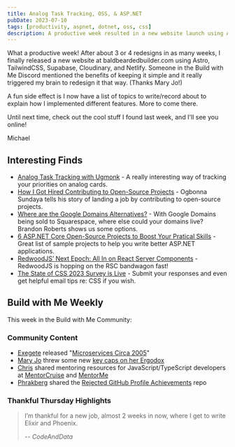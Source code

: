 ```yaml
---
title: Analog Task Tracking, OSS, & ASP.NET
pubDate: 2023-07-10
tags: [productivity, aspnet, dotnet, oss, css]
description: A productive week resulted in a new website launch using Astro, Tailwind, Supabase, Cloudinary, and Netlify. How many more services could I have used?
---
```


What a productive week! After about 3 or 4 redesigns in as many weeks, I finally released a new website at baldbeardedbuilder.com using Astro, TailwindCSS, Supabase, Cloudinary, and Netlify. Someone in the Build with Me Discord mentioned the benefits of keeping it simple and it really triggered my brain to redesign it that way. (Thanks Mary Jo!)

A fun side effect is I now have a list of topics to write/record about to explain how I implemented different features. More to come there.

Until next time, check out the cool stuff I found last week, and I'll see you online!

Michael

## Interesting Finds

- [Analog Task Tracking with Ugmonk](https://ugmonk.com/pages/analog) - A really interesting way of tracking your priorities on analog cards.
- [How I Got Hired Contributing to Open-Source Projects](https://dev.to/opensauced/how-i-got-hired-contributing-to-open-source-projects-546i) - Ogbonna Sundaya tells his story of landing a job by contributing to open-source projects.
- [Where are the Google Domains Alternatives?](https://www.youtube.com/watch?v=HzvwFsLz-Ic) - With Google Domains being sold to Squarespace, where else could your domains live? Brandon Roberts shows us some options.
- [6 ASP.NET Core Open-Source Projects to Boost Your Pratical Skills](https://medium.com/@andytechdev/6-asp-net-core-open-source-projects-to-boost-your-practical-skills-a34807adaf93) - Great list of sample projects to help you write better ASP.NET applications.
- [RedwoodJS’ Next Epoch: All In on React Server Components](https://tom.preston-werner.com/2023/05/30/redwoods-next-epoch-all-in-on-rsc.html) - RedwoodJS is hopping on the RSC bandwagon fast!
- [The State of CSS 2023 Survey is Live](https://survey.devographics.com/en-US/survey/state-of-css/2023) - Submit your responses and even get helpful email tips re: CSS if you wish.

## Build with Me Weekly

This week in the Build with Me Community:

### Community Content

- [Exegete](https://twitter.com/exegeteio) released "[Microservices Circa 2005](https://exegete.io/2023/07/02/2005-microservices/)"
- [​Mary Jo](https://twitter.com/maryjostaebler) threw some new [key caps on her Ergodox​](https://twitter.com/maryjostaebler/status/1676414940981399553/photo/1)
- [​Chris](https://twitter.com/cmjchrisjones) shared mentoring resources for JavaScript/TypeScript developers at [MentorCruise](https://mentorcruise.com/filter/JavaScript/) and [MentorMe​](https://www.mentorme.co/)
- [​Phrakberg](https://twitter.com/solenberg) shared the [Rejected GitHub Profile Achievements](https://github.com/Flet/rejected-github-profile-achievements) repo

### Thankful Thursday Highlights

> I’m thankful for a new job, almost 2 weeks in now, where I get to write Elixir and Phoenix.
>
> -- _CodeAndData_
